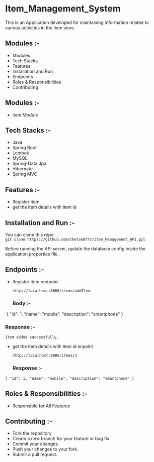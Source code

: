 # Item_Management_System
This is an Application developed for maintaining information related to various activities in the item store.

## Modules :-
- Modules
- Tech Stacks
- Features
- Installation and Run
- Endpoints
- Roles & Responsibilities
- Contributing

## Modules :-
- item Module

## Tech Stacks :-             
- Java
- Spring Boot
- Lombok
- MySQL
- Spring-Data Jpa
- Hibernate
- Spring MVC

## Features :-
    
- Register item
- get the item details with item id

## Installation and Run  :-

You can clone this repo:
<br>`git clone https://github.com/Chetan0777/Item_Management_API.git`

Before running the API server, update the database config inside the application.properties file.

## Endpoints :-
    
- Register item endpoint
  
  `http://localhost:8080/items/addItem`
  ### Body :-

`{
  "id": 1,
  "name": "mobile",
  "description": "smartphone"
}
### Response :-
`Item added successfully.`
    
- get the item details with item id enpoint

  `http://localhost:8080/items/1`
  ### Response :-

`{
  "id": 1,
  "name": "mobile",
  "description": "smartphone"
}
`

## Roles & Responsibilities :-

- Responsible for All Features

## Contributing :-

- Fork the repository.
- Create a new branch for your feature or bug fix.
- Commit your changes.
- Push your changes to your fork.
- Submit a pull request.
